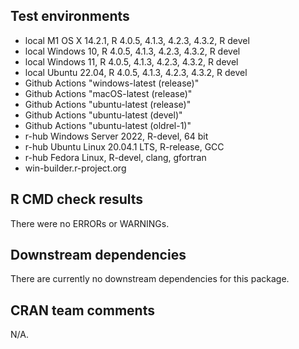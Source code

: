 ## Test environments

* local M1 OS X 14.2.1, R 4.0.5, 4.1.3, 4.2.3, 4.3.2, R devel
* local Windows 10, R 4.0.5, 4.1.3, 4.2.3, 4.3.2, R devel
* local Windows 11, R 4.0.5, 4.1.3, 4.2.3, 4.3.2, R devel
* local Ubuntu 22.04, R 4.0.5, 4.1.3, 4.2.3, 4.3.2, R devel
* Github Actions "windows-latest (release)"
* Github Actions "macOS-latest (release)"
* Github Actions "ubuntu-latest (release)"
* Github Actions "ubuntu-latest (devel)"
* Github Actions "ubuntu-latest (oldrel-1)"
* r-hub Windows Server 2022, R-devel, 64 bit
* r-hub Ubuntu Linux 20.04.1 LTS, R-release, GCC
* r-hub Fedora Linux, R-devel, clang, gfortran
* win-builder.r-project.org

## R CMD check results

There were no ERRORs or WARNINGs.

## Downstream dependencies

There are currently no downstream dependencies for this package.

## CRAN team comments

N/A.